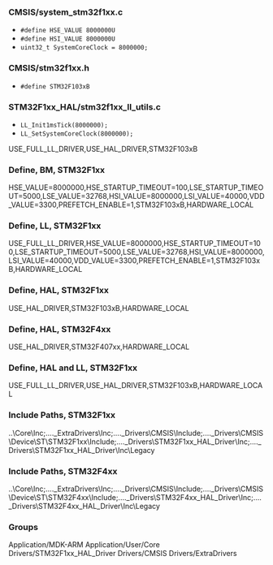 ### CMSIS/system_stm32f1xx.c
- `#define HSE_VALUE 8000000U`
- `#define HSI_VALUE 8000000U`
- `uint32_t SystemCoreClock = 8000000;`

### CMSIS/stm32f1xx.h
- `#define STM32F103xB`

### STM32F1xx_HAL/stm32f1xx_ll_utils.c
- `LL_Init1msTick(8000000);`
- `LL_SetSystemCoreClock(8000000);`

USE_FULL_LL_DRIVER,USE_HAL_DRIVER,STM32F103xB

### Define, BM, STM32F1xx
HSE_VALUE=8000000,HSE_STARTUP_TIMEOUT=100,LSE_STARTUP_TIMEOUT=5000,LSE_VALUE=32768,HSI_VALUE=8000000,LSI_VALUE=40000,VDD_VALUE=3300,PREFETCH_ENABLE=1,STM32F103xB,HARDWARE_LOCAL

### Define, LL, STM32F1xx
USE_FULL_LL_DRIVER,HSE_VALUE=8000000,HSE_STARTUP_TIMEOUT=100,LSE_STARTUP_TIMEOUT=5000,LSE_VALUE=32768,HSI_VALUE=8000000,LSI_VALUE=40000,VDD_VALUE=3300,PREFETCH_ENABLE=1,STM32F103xB,HARDWARE_LOCAL

### Define, HAL, STM32F1xx
USE_HAL_DRIVER,STM32F103xB,HARDWARE_LOCAL

### Define, HAL, STM32F4xx
USE_HAL_DRIVER,STM32F407xx,HARDWARE_LOCAL

### Define, HAL and LL, STM32F1xx
USE_FULL_LL_DRIVER,USE_HAL_DRIVER,STM32F103xB,HARDWARE_LOCAL

### Include Paths, STM32F1xx
..\Core\Inc;..\..\_ExtraDrivers\Inc;..\..\_Drivers\CMSIS\Include;..\..\_Drivers\CMSIS\Device\ST\STM32F1xx\Include;..\..\_Drivers\STM32F1xx_HAL_Driver\Inc;..\..\_Drivers\STM32F1xx_HAL_Driver\Inc\Legacy

### Include Paths, STM32F4xx
..\Core\Inc;..\..\_ExtraDrivers\Inc;..\..\_Drivers\CMSIS\Include;..\..\_Drivers\CMSIS\Device\ST\STM32F4xx\Include;..\..\_Drivers\STM32F4xx_HAL_Driver\Inc;..\..\_Drivers\STM32F4xx_HAL_Driver\Inc\Legacy

### Groups
Application/MDK-ARM
Application/User/Core
Drivers/STM32F1xx_HAL_Driver
Drivers/CMSIS
Drivers/ExtraDrivers



